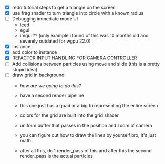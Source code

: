- [x] redo tutorial steps to get a triangle on the screen
- [x] use frag shader to turn triangle into circle with a known radius
- [ ] Debugging immediate mode UI
    - iced
    - egui
    - imgui ?? (only example i found of this was 10 months old and severely outdated for wgpu 22.0)
- [x] instance
- [x] add color to instance
- [x] REFACTOR INPUT HANDLING FOR CAMERA CONTROLLER
- [ ] Add collisions between particles using move and slide (this is a pretty stupid idea)
- [ ] draw grid in background
    - *how are we going to do this?*
    - have a second render pipeline
    - this one just has a quad or a big tri representing the entire screen
    - colors for the grid are built into the grid shader
    - uniform buffer that passes in the position and zoom of camera
    - you can figure out how to draw the lines by yourself bro, it's just math

    - after all this, do 1 render_pass of this and after this the second render_pass is the actual particles
